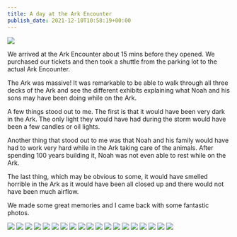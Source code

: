 ```yaml
---
title: A day at the Ark Encounter
publish_date: 2021-12-10T10:58:19+00:00
---
```


![](https://lukebouch-com.s3.us-west-004.backblazeb2.com/51/6108aca8-6054-48d2-9fb0-50c0a37c83bf.png)

We arrived at the Ark Encounter about 15 mins before they opened. We purchased our tickets and then took a shuttle from the parking lot to the actual Ark Encounter.

The Ark was massive! It was remarkable to be able to walk through all three decks of the Ark and see the different exhibits explaining what Noah and his sons may have been doing while on the Ark.

A few things stood out to me. The first is that it would have been very dark in the Ark. The only light they would have had during the storm would have been a few candles or oil lights.

Another thing that stood out to me was that Noah and his family would have had to work very hard while in the Ark taking care of the animals. After spending 100 years building it, Noah was not even able to rest while on the Ark.

The last thing, which may be obvious to some, it would have smelled horrible in the Ark as it would have been all closed up and there would not have been much airflow.

We made some great memories and I came back with some fantastic photos.

![](https://static.lukebouch.com/bf898f60f0.jpg)
![](https://static.lukebouch.com/fcd269469b.jpg)
![](https://static.lukebouch.com/c6334ab3a4.jpg)
![](https://static.lukebouch.com/5dbd6ee18c.jpg)
![](https://static.lukebouch.com/c7d44931e4.jpg)
![](https://static.lukebouch.com/a791506aa4.jpg)
![](https://static.lukebouch.com/e666658502.jpg)
![](https://static.lukebouch.com/063e365ee4.jpg)
![](https://static.lukebouch.com/c5e995f84b.jpg)
![](https://static.lukebouch.com/71084559d9.jpg)
![](https://static.lukebouch.com/f771ec9bd2.jpg)
![](https://static.lukebouch.com/509d0aa8c6.jpg)
![](https://static.lukebouch.com/75974304d7.jpg)
![](https://static.lukebouch.com/2934005d61.jpg)
![](https://static.lukebouch.com/c7ad772034.jpg)
![](https://static.lukebouch.com/8c237bba12.jpg)
![](https://static.lukebouch.com/f6b0222e67.jpg)
![](https://static.lukebouch.com/69e4d9b868.jpg)
![](https://lukebouch-com.s3.us-west-004.backblazeb2.com/52/b3c87641-808e-400f-baec-3b9478b9efbb.png)
